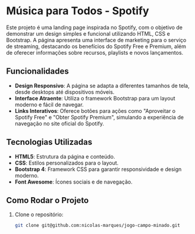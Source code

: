 # Música para Todos - Spotify

Este projeto é uma landing page inspirada no Spotify, com o objetivo de demonstrar um design simples e funcional utilizando HTML, CSS e Bootstrap. A página apresenta uma interface de marketing para o serviço de streaming, destacando os benefícios do Spotify Free e Premium, além de oferecer informações sobre recursos, playlists e novos lançamentos.

## Funcionalidades

- **Design Responsivo**: A página se adapta a diferentes tamanhos de tela, desde desktops até dispositivos móveis.
- **Interface Atraente**: Utiliza o framework Bootstrap para um layout moderno e fácil de navegar.
- **Links Interativos**: Oferece botões para ações como "Aproveitar o Spotify Free" e "Obter Spotify Premium", simulando a experiência de navegação no site oficial do Spotify.

## Tecnologias Utilizadas

- **HTML5**: Estrutura da página e conteúdo.
- **CSS**: Estilos personalizados para o layout.
- **Bootstrap 4**: Framework CSS para garantir responsividade e design moderno.
- **Font Awesome**: Ícones sociais e de navegação.

## Como Rodar o Projeto

1. Clone o repositório:
   ```bash
   git clone git@github.com:nicolas-marques/jogo-campo-minado.git
